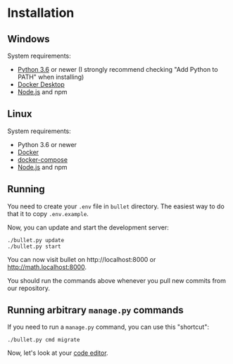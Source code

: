 # Installation

## Windows

System requirements:
- [Python 3.6](https://www.python.org/downloads/) or newer (I strongly recommend checking "Add Python to PATH" when installing)
- [Docker Desktop](https://www.docker.com/products/docker-desktop)
- [Node.js](https://nodejs.org/en/download/) and npm

## Linux

System requirements:
- Python 3.6 or newer
- [Docker](https://docs.docker.com/engine/install/)
- [docker-compose](https://docs.docker.com/compose/install/)
- [Node.js](https://nodejs.org/en/download/) and npm

## Running

You need to create your `.env` file in `bullet` directory. The easiest way to do that it to copy `.env.example`.

Now, you can update and start the development server:

```shell
./bullet.py update
./bullet.py start
```

You can now visit bullet on http://localhost:8000 or http://math.localhost:8000.

You should run the commands above whenever you pull new commits from our repository.

## Running arbitrary `manage.py` commands

If you need to run a `manage.py` command, you can use this "shortcut":

```shell
./bullet.py cmd migrate
```

Now, let's look at your [code editor](02-ide.md).
